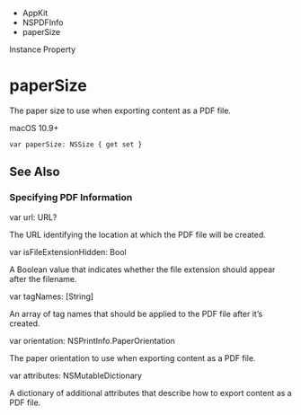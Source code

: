 

- AppKit
- NSPDFInfo
-  paperSize 

Instance Property

# paperSize

The paper size to use when exporting content as a PDF file.

macOS 10.9+

``` source
var paperSize: NSSize { get set }
```

## See Also

### Specifying PDF Information

var url: URL?

The URL identifying the location at which the PDF file will be created.

var isFileExtensionHidden: Bool

A Boolean value that indicates whether the file extension should appear after the filename.

var tagNames: [String]

An array of tag names that should be applied to the PDF file after it’s created.

var orientation: NSPrintInfo.PaperOrientation

The paper orientation to use when exporting content as a PDF file.

var attributes: NSMutableDictionary

A dictionary of additional attributes that describe how to export content as a PDF file.

